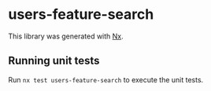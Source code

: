 # users-feature-search

This library was generated with [Nx](https://nx.dev).

## Running unit tests

Run `nx test users-feature-search` to execute the unit tests.
